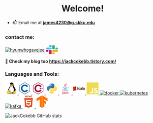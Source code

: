 <h1 align="center"> Welcome! </h1>

- 📫 Email me at **james4230@g.skku.edu**

<h3 align="left">contact me:</h3>
<p align="left">
  <a href="https://instagram.com/hyunwhogavejee" target="blank"><img align="center" src="https://raw.githubusercontent.com/rahuldkjain/github-profile-readme-generator/master/src/images/icons/Social/instagram.svg" alt="hyunwhogavejee" height="30" width="40" /></a>
  <a href="https://JackCokebb.slack.com/team/U02SV76DGLU" target="blank"><img align="center" src="https://raw.githubusercontent.com/devicons/devicon/master/icons/slack/slack-original.svg" alt="Slack" height="30" width="40" /></a>
</p>


**📕 Check my blog too https://jackcokebb.tistory.com/**


<h3 align="left">Languages and Tools:</h3>
<p align="left">
  <a href="https://www.linux.org/" target="_blank"> <img src="https://raw.githubusercontent.com/devicons/devicon/master/icons/linux/linux-original.svg" alt="Linux" width="40" height="40"/> </a>
  <a href="https://en.cppreference.com/w/c/language" target="_blank"> <img src="https://raw.githubusercontent.com/devicons/devicon/master/icons/c/c-line.svg" alt="c language" width="40" height="40"/> </a>
  <a href="https://en.cppreference.com/w/" target="_blank"> <img src="https://raw.githubusercontent.com/devicons/devicon/master/icons/cplusplus/cplusplus-line.svg" alt="c++ language" width="40" height="40"/> </a>
  <a href="https://www.python.org" target="_blank"> <img src="https://raw.githubusercontent.com/devicons/devicon/master/icons/python/python-original.svg" alt="python" width="40" height="40"/> </a>
  <a href="https://www.java.com" target="_blank"> <img src="https://raw.githubusercontent.com/devicons/devicon/master/icons/java/java-original-wordmark.svg" alt="java" width="40" height="40"/> </a>
  <a href="https://www.scala-lang.org/" target="_blank"> <img src="https://raw.githubusercontent.com/devicons/devicon/master/icons/scala/scala-original-wordmark.svg" alt="scala language" width="40" height="40"/> </a>
  <a href="https://developer.mozilla.org/en-US/docs/Web/JavaScript" target="_blank"> <img src="https://raw.githubusercontent.com/devicons/devicon/master/icons/javascript/javascript-plain.svg" alt="javascript" width="40" height="40"/> </a>
    <!-- <a href="https://www.w3schools.com/css/" target="_blank"> <img src="https://raw.githubusercontent.com/devicons/devicon/master/icons/css3/css3-original-wordmark.svg" alt="css3" width="40" height="40"/> </a>-->
    <!-- <a href="https://developer.mozilla.org/en-US/docs/Web/JavaScript" target="_blank"> <img src="https://raw.githubusercontent.com/devicons/devicon/master/icons/javascript/javascript-original.svg" alt="javascript" width="40" height="40"/> </a>-->
  <a href="https://www.docker.com/" target="_blank"> <img src="https://raw.githubusercontent.com/rahuldkjain/github-profile-readme-generator/master/src/images/icons/Devops/docker.svg" alt="docker" width="40" height="40"/> </a>
  <a href="https://kubernetes.io/" target="_blank"> <img src="https://raw.githubusercontent.com/rahuldkjain/github-profile-readme-generator/master/src/images/icons/Devops/kubernetes.svg" alt="kubernetes" width="40" height="40"/> </a>
  <a href="https://kafka.apache.org/" target="_blank"> <img src="https://www.vectorlogo.zone/logos/apache_kafka/apache_kafka-ar21.svg" alt="kafka" width="40" height="40"/> </a>
  <a href="https://developer.mozilla.org/ko/docs/Web/HTML" target="_blank"> <img src="https://raw.githubusercontent.com/devicons/devicon/master/icons/html5/html5-plain-wordmark.svg" alt="HTML5" width="40" height="40"/> </a>
  <a href="https://www.tensorflow.org/" target="_blank"> <img src="https://raw.githubusercontent.com/devicons/devicon/master/icons/tensorflow/tensorflow-original.svg" alt="tensorflow" width="40" height="40"/> </a>



![JackCokebb GitHub stats](https://github-readme-stats.vercel.app/api?username=JackCokebb&show_icons=true&theme=swift)


